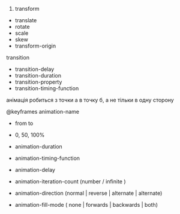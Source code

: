 1. transform

-   translate
-   rotate
-   scale
-   skew
-   transform-origin

 transition

-   transition-delay
-   transition-duration
-   transition-property
-   transition-timing-function

анімація робиться з точки а в точку б, а не тільки в одну сторону

@keyframes
animation-name

-   from to
-   0, 50, 100%

-   animation-duration
-   animation-timing-function
-   animation-delay
-   animation-iteration-count (number / infinite )
-   animation-direction (normal | reverse | alternate | alternate)
-   animation-fill-mode ( none | forwards | backwards | both)
